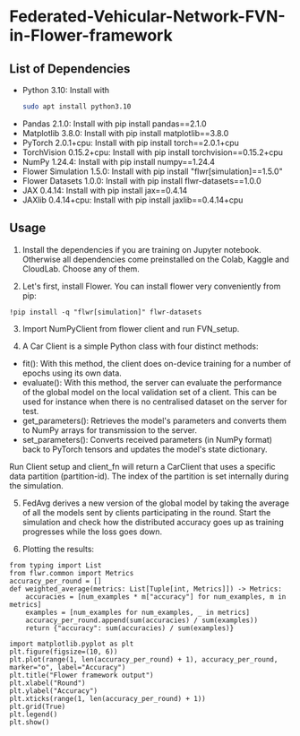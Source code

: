 # Federated-Vehicular-Network-FVN-in-Flower-framework

## List of Dependencies

* Python 3.10: Install with
  ```bash
  sudo apt install python3.10
* Pandas 2.1.0: Install with pip install pandas==2.1.0
* Matplotlib 3.8.0: Install with pip install matplotlib==3.8.0
* PyTorch 2.0.1+cpu: Install with pip install torch==2.0.1+cpu
* TorchVision 0.15.2+cpu: Install with pip install torchvision==0.15.2+cpu
* NumPy 1.24.4: Install with pip install numpy==1.24.4
* Flower Simulation 1.5.0: Install with pip install "flwr[simulation]==1.5.0"
* Flower Datasets 1.0.0: Install with pip install flwr-datasets==1.0.0
* JAX 0.4.14: Install with pip install jax==0.4.14
* JAXlib 0.4.14+cpu: Install with pip install jaxlib==0.4.14+cpu

## Usage
1. Install the dependencies if you are training on Jupyter notebook. Otherwise all dependencies come preinstalled on the Colab, Kaggle and CloudLab. Choose any of them.

2. Let's first, install Flower. You can install flower very conveniently from pip:
```
!pip install -q "flwr[simulation]" flwr-datasets
```
3. Import NumPyClient from flower client and run FVN_setup.

4. A Car Client is a simple Python class with four distinct methods:

* fit(): With this method, the client does on-device training for a number of epochs using its own data. 
* evaluate(): With this method, the server can evaluate the performance of the global model on the local validation set of a client. This can be used for instance when there is no centralised dataset on the server for test.
* get_parameters(): Retrieves the model's parameters and converts them to NumPy arrays for transmission to the server.
* set_parameters(): Converts received parameters (in NumPy format) back to PyTorch tensors and updates the model's state dictionary.

Run Client setup and client_fn will return a CarClient that uses a specific data partition (partition-id). The index of the partition is set internally during the simulation.

5. FedAvg derives a new version of the global model by taking the average of all the models sent by clients participating in the round. Start the simulation and check how the distributed accuracy goes up as training progresses while the loss goes down.

6. Plotting the results:
```
from typing import List
from flwr.common import Metrics
accuracy_per_round = []
def weighted_average(metrics: List[Tuple[int, Metrics]]) -> Metrics:
    accuracies = [num_examples * m["accuracy"] for num_examples, m in metrics]
    examples = [num_examples for num_examples, _ in metrics]
    accuracy_per_round.append(sum(accuracies) / sum(examples))
    return {"accuracy": sum(accuracies) / sum(examples)}

import matplotlib.pyplot as plt
plt.figure(figsize=(10, 6))
plt.plot(range(1, len(accuracy_per_round) + 1), accuracy_per_round, marker="o", label="Accuracy")
plt.title("Flower framework output")
plt.xlabel("Round")
plt.ylabel("Accuracy")
plt.xticks(range(1, len(accuracy_per_round) + 1))
plt.grid(True)
plt.legend()
plt.show()
```
